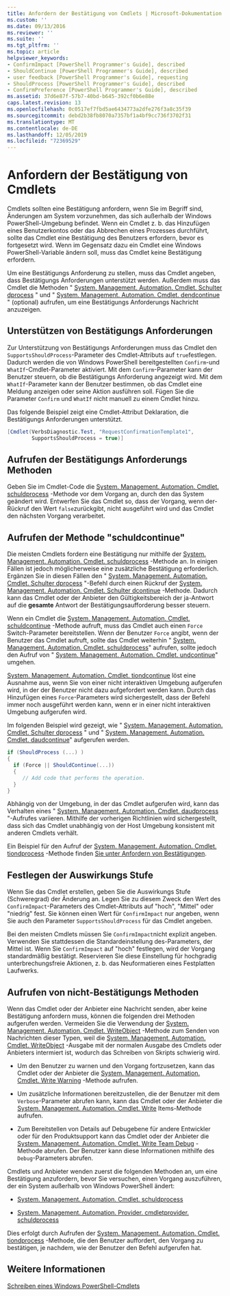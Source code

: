 ```yaml
---
title: Anfordern der Bestätigung von Cmdlets | Microsoft-Dokumentation
ms.custom: ''
ms.date: 09/13/2016
ms.reviewer: ''
ms.suite: ''
ms.tgt_pltfrm: ''
ms.topic: article
helpviewer_keywords:
- ConfirmImpact [PowerShell Programmer's Guide], described
- ShouldContinue [PowerShell Programmer's Guide], described
- user feedback [PowerShell Programmer's Guide], requesting
- ShouldProcess [PowerShell Programmer's Guide], described
- ConfirmPreference [PowerShell Programmer's Guide], described
ms.assetid: 37d6e87f-57b7-40bd-b645-392cf0b6e88e
caps.latest.revision: 13
ms.openlocfilehash: 0c0517ef7fbd5ae6434773a2dfe276f3a8c35f39
ms.sourcegitcommit: debd2b38fb8070a7357bf1a4bf9cc736f3702f31
ms.translationtype: MT
ms.contentlocale: de-DE
ms.lasthandoff: 12/05/2019
ms.locfileid: "72369529"
---
```

# <a name="requesting-confirmation-from-cmdlets"></a>Anfordern der Bestätigung von Cmdlets

Cmdlets sollten eine Bestätigung anfordern, wenn Sie im Begriff sind, Änderungen am System vorzunehmen, das sich außerhalb der Windows PowerShell-Umgebung befindet. Wenn ein Cmdlet z. b. das Hinzufügen eines Benutzerkontos oder das Abbrechen eines Prozesses durchführt, sollte das Cmdlet eine Bestätigung des Benutzers erfordern, bevor es fortgesetzt wird. Wenn im Gegensatz dazu ein Cmdlet eine Windows PowerShell-Variable ändern soll, muss das Cmdlet keine Bestätigung erfordern.

Um eine Bestätigungs Anforderung zu stellen, muss das Cmdlet angeben, dass Bestätigungs Anforderungen unterstützt werden. Außerdem muss das Cmdlet die Methoden " [System. Management. Automation. Cmdlet. Schulter dprocess](/dotnet/api/System.Management.Automation.Cmdlet.ShouldProcess) " und " [System. Management. Automation. Cmdlet. dendcontinue](/dotnet/api/System.Management.Automation.Cmdlet.ShouldContinue) " (optional) aufrufen, um eine Bestätigungs Anforderungs Nachricht anzuzeigen.

## <a name="supporting-confirmation-requests"></a>Unterstützen von Bestätigungs Anforderungen

Zur Unterstützung von Bestätigungs Anforderungen muss das Cmdlet den `SupportsShouldProcess`-Parameter des Cmdlet-Attributs auf `true`festlegen. Dadurch werden die von Windows PowerShell bereitgestellten `Confirm`-und `WhatIf`-Cmdlet-Parameter aktiviert. Mit dem `Confirm`-Parameter kann der Benutzer steuern, ob die Bestätigungs Anforderung angezeigt wird. Mit dem `WhatIf`-Parameter kann der Benutzer bestimmen, ob das Cmdlet eine Meldung anzeigen oder seine Aktion ausführen soll. Fügen Sie die Parameter `Confirm` und `WhatIf` nicht manuell zu einem Cmdlet hinzu.

Das folgende Beispiel zeigt eine Cmdlet-Attribut Deklaration, die Bestätigungs Anforderungen unterstützt.

```csharp
[Cmdlet(VerbsDiagnostic.Test, "RequestConfirmationTemplate1",
        SupportsShouldProcess = true)]
```

## <a name="calling-the-confirmation-request-methods"></a>Aufrufen der Bestätigungs Anforderungs Methoden

Geben Sie im Cmdlet-Code die [System. Management. Automation. Cmdlet. schuldprocess](/dotnet/api/System.Management.Automation.Cmdlet.ShouldProcess) -Methode vor dem Vorgang an, durch den das System geändert wird. Entwerfen Sie das Cmdlet so, dass der Vorgang, wenn der-Rückruf den Wert `false`zurückgibt, nicht ausgeführt wird und das Cmdlet den nächsten Vorgang verarbeitet.

## <a name="calling-the-shouldcontinue-method"></a>Aufrufen der Methode "schuldcontinue"

Die meisten Cmdlets fordern eine Bestätigung nur mithilfe der [System. Management. Automation. Cmdlet. schuldprocess](/dotnet/api/System.Management.Automation.Cmdlet.ShouldProcess) -Methode an. In einigen Fällen ist jedoch möglicherweise eine zusätzliche Bestätigung erforderlich. Ergänzen Sie in diesen Fällen den " [System. Management. Automation. Cmdlet. Schulter dprocess](/dotnet/api/System.Management.Automation.Cmdlet.ShouldProcess) "-Befehl durch einen Rückruf der [System. Management. Automation. Cmdlet. Schulter dcontinue](/dotnet/api/System.Management.Automation.Cmdlet.ShouldContinue) -Methode. Dadurch kann das Cmdlet oder der Anbieter den Gültigkeitsbereich der ja-Antwort auf die **gesamte** Antwort der Bestätigungsaufforderung besser steuern.

Wenn ein Cmdlet die [System. Management. Automation. Cmdlet. schuldcontinue](/dotnet/api/System.Management.Automation.Cmdlet.ShouldContinue) -Methode aufruft, muss das Cmdlet auch einen `Force` Switch-Parameter bereitstellen. Wenn der Benutzer `Force` angibt, wenn der Benutzer das Cmdlet aufruft, sollte das Cmdlet weiterhin " [System. Management. Automation. Cmdlet. schuldprocess](/dotnet/api/System.Management.Automation.Cmdlet.ShouldProcess)" aufrufen, sollte jedoch den Aufruf von " [System. Management. Automation. Cmdlet. undcontinue](/dotnet/api/System.Management.Automation.Cmdlet.ShouldContinue)" umgehen.

[System. Management. Automation. Cmdlet. tiondcontinue](/dotnet/api/System.Management.Automation.Cmdlet.ShouldContinue) löst eine Ausnahme aus, wenn Sie von einer nicht interaktiven Umgebung aufgerufen wird, in der der Benutzer nicht dazu aufgefordert werden kann. Durch das Hinzufügen eines `Force`-Parameters wird sichergestellt, dass der Befehl immer noch ausgeführt werden kann, wenn er in einer nicht interaktiven Umgebung aufgerufen wird.

Im folgenden Beispiel wird gezeigt, wie " [System. Management. Automation. Cmdlet. Schulter dprocess](/dotnet/api/System.Management.Automation.Cmdlet.ShouldProcess) " und " [System. Management. Automation. Cmdlet. daudcontinue](/dotnet/api/System.Management.Automation.Cmdlet.ShouldContinue)" aufgerufen werden.

```csharp
if (ShouldProcess (...) )
{
  if (Force || ShouldContinue(...))
  {
     // Add code that performs the operation.
  }
}
```

Abhängig von der Umgebung, in der das Cmdlet aufgerufen wird, kann das Verhalten eines " [System. Management. Automation. Cmdlet. daudprocess](/dotnet/api/System.Management.Automation.Cmdlet.ShouldProcess) "-Aufrufes variieren. Mithilfe der vorherigen Richtlinien wird sichergestellt, dass sich das Cmdlet unabhängig von der Host Umgebung konsistent mit anderen Cmdlets verhält.

Ein Beispiel für den Aufruf der [System. Management. Automation. Cmdlet. tiondprocess](/dotnet/api/System.Management.Automation.Cmdlet.ShouldProcess) -Methode finden [Sie unter Anfordern von Bestätigungen](./how-to-request-confirmations.md).

## <a name="specify-the-impact-level"></a>Festlegen der Auswirkungs Stufe

Wenn Sie das Cmdlet erstellen, geben Sie die Auswirkungs Stufe (Schweregrad) der Änderung an. Legen Sie zu diesem Zweck den Wert des `ConfirmImpact`-Parameters des Cmdlet-Attributs auf "hoch", "Mittel" oder "niedrig" fest. Sie können einen Wert für `ConfirmImpact` nur angeben, wenn Sie auch den Parameter `SupportsShouldProcess` für das Cmdlet angeben.

Bei den meisten Cmdlets müssen Sie `ConfirmImpact`nicht explizit angeben.  Verwenden Sie stattdessen die Standardeinstellung des-Parameters, der Mittel ist. Wenn Sie `ConfirmImpact` auf "hoch" festlegen, wird der Vorgang standardmäßig bestätigt. Reservieren Sie diese Einstellung für hochgradig unterbrechungsfreie Aktionen, z. b. das Neuformatieren eines Festplatten Laufwerks.

## <a name="calling-non-confirmation-methods"></a>Aufrufen von nicht-Bestätigungs Methoden

Wenn das Cmdlet oder der Anbieter eine Nachricht senden, aber keine Bestätigung anfordern muss, können die folgenden drei Methoden aufgerufen werden. Vermeiden Sie die Verwendung der [System. Management. Automation. Cmdlet. WriteObject](/dotnet/api/System.Management.Automation.Cmdlet.WriteObject) -Methode zum Senden von Nachrichten dieser Typen, weil die [System. Management. Automation. Cmdlet. WriteObject](/dotnet/api/System.Management.Automation.Cmdlet.WriteObject) -Ausgabe mit der normalen Ausgabe des Cmdlets oder Anbieters intermiert ist, wodurch das Schreiben von Skripts schwierig wird.

- Um den Benutzer zu warnen und den Vorgang fortzusetzen, kann das Cmdlet oder der Anbieter die [System. Management. Automation. Cmdlet. Write Warning](/dotnet/api/System.Management.Automation.Cmdlet.WriteWarning) -Methode aufrufen.

- Um zusätzliche Informationen bereitzustellen, die der Benutzer mit dem `Verbose`-Parameter abrufen kann, kann das Cmdlet oder der Anbieter die [System. Management. Automation. Cmdlet. Write](/dotnet/api/System.Management.Automation.Cmdlet.WriteVerbose) Items-Methode aufrufen.

- Zum Bereitstellen von Details auf Debugebene für andere Entwickler oder für den Produktsupport kann das Cmdlet oder der Anbieter die [System. Management. Automation. Cmdlet. Write Team Debug](/dotnet/api/System.Management.Automation.Cmdlet.WriteDebug) -Methode abrufen. Der Benutzer kann diese Informationen mithilfe des `Debug`-Parameters abrufen.

Cmdlets und Anbieter wenden zuerst die folgenden Methoden an, um eine Bestätigung anzufordern, bevor Sie versuchen, einen Vorgang auszuführen, der ein System außerhalb von Windows PowerShell ändert:

- [System. Management. Automation. Cmdlet. schuldprocess](/dotnet/api/System.Management.Automation.Cmdlet.ShouldProcess)

- [System. Management. Automation. Provider. cmdletprovider. schuldprocess](/dotnet/api/System.Management.Automation.Provider.CmdletProvider.ShouldProcess)

Dies erfolgt durch Aufrufen der [System. Management. Automation. Cmdlet. tiondprocess](/dotnet/api/System.Management.Automation.Cmdlet.ShouldProcess) -Methode, die den Benutzer auffordert, den Vorgang zu bestätigen, je nachdem, wie der Benutzer den Befehl aufgerufen hat.

## <a name="see-also"></a>Weitere Informationen

[Schreiben eines Windows PowerShell-Cmdlets](./writing-a-windows-powershell-cmdlet.md)
